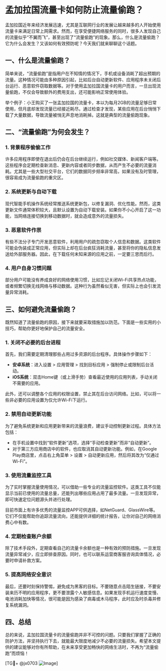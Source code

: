 # 孟加拉国流量卡如何防止流量偷跑？

孟加拉国近年来经济发展迅速，尤其是互联网行业的发展让越来越多的人开始使用流量卡来满足日常上网需求。然而，在享受便捷网络服务的同时，很多人发现自己的流量似乎“不翼而飞”，甚至出现了“流量偷跑”的现象。那么，什么是流量偷跑？它为什么会发生？又该如何有效预防呢？今天我们就来聊聊这个话题。

## 一、什么是流量偷跑？

简单来说，“流量偷跑”是指用户在不知情的情况下，手机或设备消耗了超出预期的流量。这种情况可能由多种原因引起，比如后台自动更新软件、应用程序未关闭后台运行、恶意软件窃取数据等。对于使用孟加拉国流量卡的用户而言，一旦出现流量偷跑，不仅会导致额外的费用支出，还可能影响正常使用体验。

举个例子：小王购买了一张孟加拉国的流量卡，本以为每月2GB的流量足够日常使用，但月底却发现流量已经接近耗尽。通过检查才发现，某些应用在后台悄悄下载了大量数据，导致流量被悄无声息地消耗掉。这就是典型的流量偷跑现象。

## 二、“流量偷跑”为何会发生？

### 1. 背景程序偷偷工作

许多应用程序即使在退出后仍会在后台继续运行，例如社交媒体、新闻客户端等。这些程序会定期检查新消息、更新内容或者同步数据，从而产生不必要的流量消耗。尤其是一些大型社交平台，它们的数据同步频率非常高，如果没有及时管理，很容易成为流量偷跑的重灾区。

### 2. 系统更新与自动下载

现代智能手机操作系统经常推送系统更新包，以修复漏洞、优化性能。然而，这类更新文件通常体积较大，且默认设置为自动下载安装。如果你不小心开启了这一功能，当网络连接切换到移动数据时，就会造成意外的流量损失。

### 3. 恶意软件作祟

有些不法分子专门开发恶意软件，利用用户的疏忽窃取个人信息和数据。这类软件可能会伪装成正常应用，但实际上却在后台疯狂消耗流量，甚至将你的隐私信息发送给外部服务器。因此，在下载任何未知来源的应用之前，一定要三思而后行。

### 4. 用户自身习惯问题

部分用户可能没有养成良好的网络使用习惯，比如忘记关闭Wi-Fi共享热点功能，或者频繁切换无线网络与移动数据。这种行为虽然看似无害，但实际上也会引发流量异常消耗。

## 三、如何避免流量偷跑？

既然知道了流量偷跑的原因，接下来就要采取措施加以防范。下面是一些实用的小技巧，帮助你更好地保护自己的流量安全。

### 1. 关闭不必要的后台进程

首先，我们需要定期清理那些占用过多资源的后台程序。具体操作步骤如下：

- **安卓系统**：进入设置 > 应用管理 > 找到目标应用 > 强制停止或限制后台活动。
- **iOS系统**：双击Home键（或上滑手势）查看最近使用的应用列表，手动关闭不需要的应用。

此外，还可以调整各个应用的权限设置，禁止其在后台访问网络。比如，可以将一些非必要的应用设置为仅允许Wi-Fi下运行。

### 2. 禁用自动更新功能

为了避免系统更新和应用更新带来的流量浪费，建议手动控制更新过程。具体方法包括：

- 在手机设置中找到“软件更新”选项，选择“手动检查更新”而非“自动更新”。
- 对于第三方应用商店中的软件，也应取消其自动更新功能。例如，在Google Play商店里，点击右上角菜单 > 设置 > 自动更新应用，然后将其改为“仅通过Wi-Fi”。

### 3. 使用流量监控工具

为了实时掌握流量使用情况，可以借助一些专业的流量监控软件。这类工具不仅能显示当前已使用的流量总量，还能列出哪些应用占用了最多流量。一旦发现异常，即可快速定位问题源头并进行处理。

目前市面上有许多优秀的流量监控APP可供选择，如NetGuard、GlassWire等。它们不仅能帮助你追踪流量流向，还能提供详细的统计报告，让你对自己的网络消费心中有数。

### 4. 定期检查账户余额

除了技术手段外，定期查看自己的流量卡余额也是一种有效的预防措施。一旦发现流量异常减少，应立即排查原因。同时，也可以联系运营商客服咨询具体情况，必要时申请补救方案。

### 5. 提高网络安全意识

最后，还要时刻保持警惕，避免成为黑客的目标。不要随意点击陌生链接，不要安装来历不明的应用程序，更不要泄露个人敏感信息。如果发现手机运行速度变慢、电池消耗加快等情况，很可能是因为感染了病毒或木马程序，此时应及时杀毒并修复系统漏洞。

## 四、总结

总的来说，孟加拉国流量卡的流量偷跑并非不可控的问题。只要我们掌握了正确的防护方法，并坚持执行下去，就能最大限度地减少不必要的流量损失。希望本文提供的建议能够对你有所帮助，在未来享受更加畅快的网络生活时，不再为“流量偷跑”而烦恼！

[TG💪+ @jx0703 ![Image](https://github.com/user-attachments/assets/dbca1d08-cadb-493c-b0ec-ad6f7a83f270)]